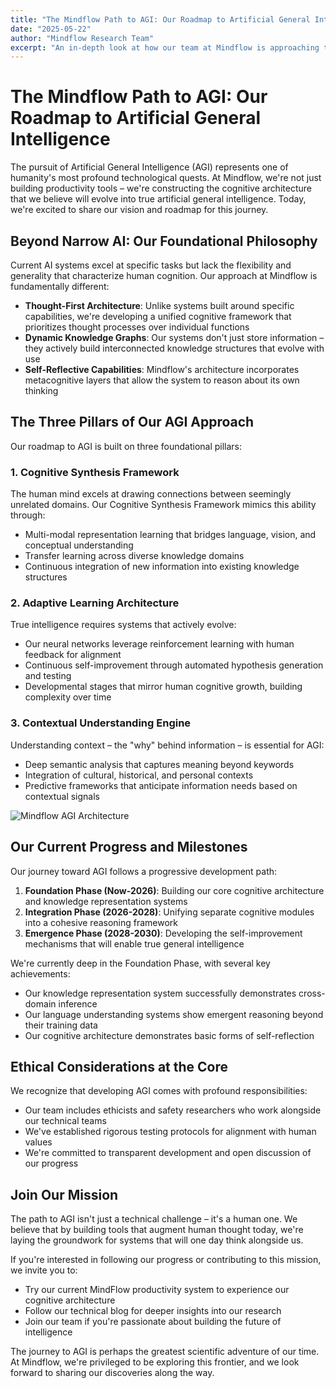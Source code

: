 ```yaml
---
title: "The Mindflow Path to AGI: Our Roadmap to Artificial General Intelligence"
date: "2025-05-22"
author: "Mindflow Research Team"
excerpt: "An in-depth look at how our team at Mindflow is approaching the grand challenge of Artificial General Intelligence through our unique cognitive architecture."
---
```


# The Mindflow Path to AGI: Our Roadmap to Artificial General Intelligence

The pursuit of Artificial General Intelligence (AGI) represents one of humanity's most profound technological quests. At Mindflow, we're not just building productivity tools – we're constructing the cognitive architecture that we believe will evolve into true artificial general intelligence. Today, we're excited to share our vision and roadmap for this journey.

## Beyond Narrow AI: Our Foundational Philosophy

Current AI systems excel at specific tasks but lack the flexibility and generality that characterize human cognition. Our approach at Mindflow is fundamentally different:

- **Thought-First Architecture**: Unlike systems built around specific capabilities, we're developing a unified cognitive framework that prioritizes thought processes over individual functions
- **Dynamic Knowledge Graphs**: Our systems don't just store information – they actively build interconnected knowledge structures that evolve with use
- **Self-Reflective Capabilities**: Mindflow's architecture incorporates metacognitive layers that allow the system to reason about its own thinking

## The Three Pillars of Our AGI Approach

Our roadmap to AGI is built on three foundational pillars:

### 1. Cognitive Synthesis Framework

The human mind excels at drawing connections between seemingly unrelated domains. Our Cognitive Synthesis Framework mimics this ability through:

- Multi-modal representation learning that bridges language, vision, and conceptual understanding
- Transfer learning across diverse knowledge domains
- Continuous integration of new information into existing knowledge structures

### 2. Adaptive Learning Architecture

True intelligence requires systems that actively evolve:

- Our neural networks leverage reinforcement learning with human feedback for alignment
- Continuous self-improvement through automated hypothesis generation and testing
- Developmental stages that mirror human cognitive growth, building complexity over time

### 3. Contextual Understanding Engine

Understanding context – the "why" behind information – is essential for AGI:

- Deep semantic analysis that captures meaning beyond keywords
- Integration of cultural, historical, and personal contexts
- Predictive frameworks that anticipate information needs based on contextual signals

![Mindflow AGI Architecture](https://i.imgur.com/c32IIqY.png)

## Our Current Progress and Milestones

Our journey toward AGI follows a progressive development path:

1. **Foundation Phase (Now-2026)**: Building our core cognitive architecture and knowledge representation systems
2. **Integration Phase (2026-2028)**: Unifying separate cognitive modules into a cohesive reasoning framework
3. **Emergence Phase (2028-2030)**: Developing the self-improvement mechanisms that will enable true general intelligence

We're currently deep in the Foundation Phase, with several key achievements:

- Our knowledge representation system successfully demonstrates cross-domain inference
- Our language understanding systems show emergent reasoning beyond their training data
- Our cognitive architecture demonstrates basic forms of self-reflection

## Ethical Considerations at the Core

We recognize that developing AGI comes with profound responsibilities:

- Our team includes ethicists and safety researchers who work alongside our technical teams
- We've established rigorous testing protocols for alignment with human values
- We're committed to transparent development and open discussion of our progress

## Join Our Mission

The path to AGI isn't just a technical challenge – it's a human one. We believe that by building tools that augment human thought today, we're laying the groundwork for systems that will one day think alongside us.

If you're interested in following our progress or contributing to this mission, we invite you to:

- Try our current MindFlow productivity system to experience our cognitive architecture
- Follow our technical blog for deeper insights into our research
- Join our team if you're passionate about building the future of intelligence

The journey to AGI is perhaps the greatest scientific adventure of our time. At Mindflow, we're privileged to be exploring this frontier, and we look forward to sharing our discoveries along the way.